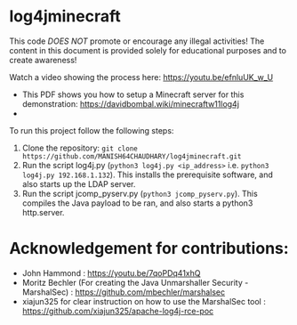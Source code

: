 # log4jminecraft
This code *DOES NOT* promote or encourage any illegal activities!
The content in this document is provided solely for educational purposes and to create awareness!
                                                                                               
Watch a video showing the process here: https://youtu.be/efnluUK_w_U
                                                                  
+ This PDF shows you how to setup a Minecraft server for this demonstration: https://davidbombal.wiki/minecraftw11log4j 
+ 
To run this project follow the following steps:
1. Clone the repository: 
```git clone https://github.com/MANISH64CHAUDHARY/log4jminecraft.git```
3. Run the script log4j.py (```python3 log4j.py <ip_address>``` i.e. ```python3 log4j.py 192.168.1.132```). This installs the prerequisite software, and also starts up the LDAP server.
4. Run the script jcomp_pyserv.py (```python3 jcomp_pyserv.py```). This compiles the Java payload to be ran, and also starts a python3 http.server. 

# Acknowledgement for contributions: 
* John Hammond : https://youtu.be/7qoPDq41xhQ
* Moritz Bechler (For creating the Java Unmarshaller Security - MarshalSec) : https://github.com/mbechler/marshalsec
* xiajun325 for clear instruction on how to use the MarshalSec tool : https://github.com/xiajun325/apache-log4j-rce-poc
